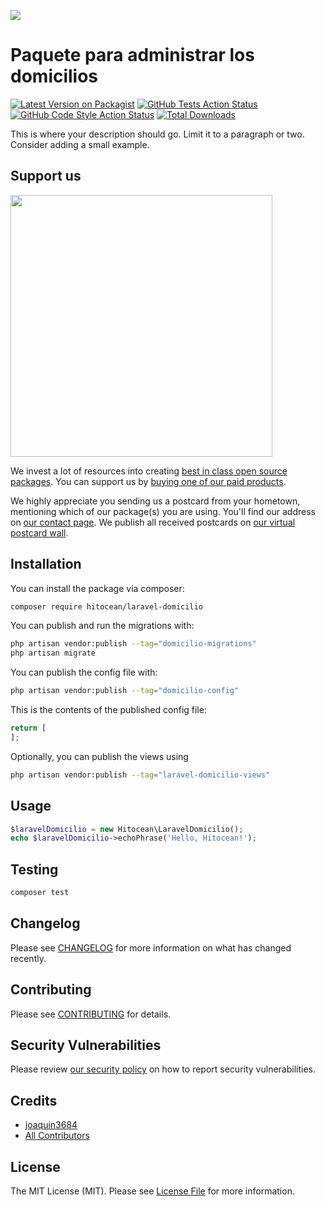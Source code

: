 
[<img src="https://github-ads.s3.eu-central-1.amazonaws.com/support-ukraine.svg?t=1" />](https://supportukrainenow.org)

# Paquete para administrar los domicilios

[![Latest Version on Packagist](https://img.shields.io/packagist/v/hitocean/laravel-domicilio.svg?style=flat-square)](https://packagist.org/packages/hitocean/laravel-domicilio)
[![GitHub Tests Action Status](https://img.shields.io/github/workflow/status/hitocean/laravel-domicilio/run-tests?label=tests)](https://github.com/hitocean/laravel-domicilio/actions?query=workflow%3Arun-tests+branch%3Amain)
[![GitHub Code Style Action Status](https://img.shields.io/github/workflow/status/hitocean/laravel-domicilio/Check%20&%20fix%20styling?label=code%20style)](https://github.com/hitocean/laravel-domicilio/actions?query=workflow%3A"Check+%26+fix+styling"+branch%3Amain)
[![Total Downloads](https://img.shields.io/packagist/dt/hitocean/laravel-domicilio.svg?style=flat-square)](https://packagist.org/packages/hitocean/laravel-domicilio)

This is where your description should go. Limit it to a paragraph or two. Consider adding a small example.

## Support us

[<img src="https://github-ads.s3.eu-central-1.amazonaws.com/laravel-domicilio.jpg?t=1" width="419px" />](https://spatie.be/github-ad-click/laravel-domicilio)

We invest a lot of resources into creating [best in class open source packages](https://spatie.be/open-source). You can support us by [buying one of our paid products](https://spatie.be/open-source/support-us).

We highly appreciate you sending us a postcard from your hometown, mentioning which of our package(s) you are using. You'll find our address on [our contact page](https://spatie.be/about-us). We publish all received postcards on [our virtual postcard wall](https://spatie.be/open-source/postcards).

## Installation

You can install the package via composer:

```bash
composer require hitocean/laravel-domicilio
```

You can publish and run the migrations with:

```bash
php artisan vendor:publish --tag="domicilio-migrations"
php artisan migrate
```

You can publish the config file with:

```bash
php artisan vendor:publish --tag="domicilio-config"
```

This is the contents of the published config file:

```php
return [
];
```

Optionally, you can publish the views using

```bash
php artisan vendor:publish --tag="laravel-domicilio-views"
```

## Usage

```php
$laravelDomicilio = new Hitocean\LaravelDomicilio();
echo $laravelDomicilio->echoPhrase('Hello, Hitocean!');
```

## Testing

```bash
composer test
```

## Changelog

Please see [CHANGELOG](CHANGELOG.md) for more information on what has changed recently.

## Contributing

Please see [CONTRIBUTING](https://github.com/spatie/.github/blob/main/CONTRIBUTING.md) for details.

## Security Vulnerabilities

Please review [our security policy](../../security/policy) on how to report security vulnerabilities.

## Credits

- [joaquin3684](https://github.com/vadiun-dev)
- [All Contributors](../../contributors)

## License

The MIT License (MIT). Please see [License File](LICENSE.md) for more information.
